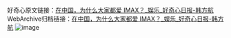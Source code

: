 好奇心原文链接：[在中国，为什么大家都爱 IMAX？_娱乐_好奇心日报-韩方航](https://www.qdaily.com/articles/9463.html)
WebArchive归档链接：[在中国，为什么大家都爱 IMAX？_娱乐_好奇心日报-韩方航](http://web.archive.org/web/20171219094437/http://www.qdaily.com:80/articles/9463.html)
![image](http://ww3.sinaimg.cn/large/007d5XDply1g3vfackktpj30u02rpkjl)